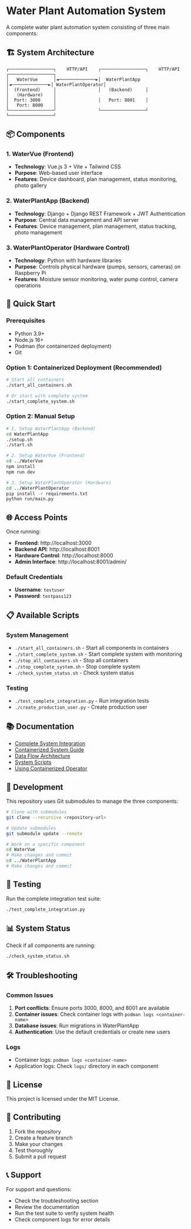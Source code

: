 # Water Plant Automation System

A complete water plant automation system consisting of three main components:

## 🏗️ System Architecture

```
┌─────────────────┐    HTTP/API    ┌─────────────────┐    HTTP/API    ┌─────────────────┐
│   WaterVue      │◄──────────────►│  WaterPlantApp  │◄──────────────►│ WaterPlantOperator│
│  (Frontend)     │                │   (Backend)     │                │   (Hardware)    │
│  Port: 3000     │                │   Port: 8001    │                │   Port: 8000    │
└─────────────────┘                └─────────────────┘                └─────────────────┘
```

## 📦 Components

### 1. WaterVue (Frontend)
- **Technology**: Vue.js 3 + Vite + Tailwind CSS
- **Purpose**: Web-based user interface
- **Features**: Device dashboard, plan management, status monitoring, photo gallery

### 2. WaterPlantApp (Backend)
- **Technology**: Django + Django REST Framework + JWT Authentication
- **Purpose**: Central data management and API server
- **Features**: Device management, plan management, status tracking, photo management

### 3. WaterPlantOperator (Hardware Control)
- **Technology**: Python with hardware libraries
- **Purpose**: Controls physical hardware (pumps, sensors, cameras) on Raspberry Pi
- **Features**: Moisture sensor monitoring, water pump control, camera operations

## 🚀 Quick Start

### Prerequisites
- Python 3.9+
- Node.js 16+
- Podman (for containerized deployment)
- Git

### Option 1: Containerized Deployment (Recommended)
```bash
# Start all containers
./start_all_containers.sh

# Or start with complete system
./start_complete_system.sh
```

### Option 2: Manual Setup
```bash
# 1. Setup WaterPlantApp (Backend)
cd WaterPlantApp
./setup.sh
./start.sh

# 2. Setup WaterVue (Frontend)
cd ../WaterVue
npm install
npm run dev

# 3. Setup WaterPlantOperator (Hardware)
cd ../WaterPlantOperator
pip install -r requirements.txt
python run/main.py
```

## 🌐 Access Points

Once running:
- **Frontend**: http://localhost:3000
- **Backend API**: http://localhost:8001
- **Hardware Control**: http://localhost:8000
- **Admin Interface**: http://localhost:8001/admin/

### Default Credentials
- **Username**: `testuser`
- **Password**: `testpass123`

## 📋 Available Scripts

### System Management
- `./start_all_containers.sh` - Start all components in containers
- `./start_complete_system.sh` - Start complete system with monitoring
- `./stop_all_containers.sh` - Stop all containers
- `./stop_complete_system.sh` - Stop complete system
- `./check_system_status.sh` - Check system status

### Testing
- `./test_complete_integration.py` - Run integration tests
- `./create_production_user.py` - Create production user

## 📚 Documentation

- [Complete System Integration](COMPLETE_SYSTEM_INTEGRATION.md)
- [Containerized System Guide](CONTAINERIZED_SYSTEM_GUIDE.md)
- [Data Flow Architecture](DATA_FLOW_ARCHITECTURE.md)
- [System Scripts](SYSTEM_SCRIPTS.md)
- [Using Containerized Operator](USING_CONTAINERIZED_OPERATOR.md)

## 🔧 Development

This repository uses Git submodules to manage the three components:

```bash
# Clone with submodules
git clone --recursive <repository-url>

# Update submodules
git submodule update --remote

# Work on a specific component
cd WaterVue
# Make changes and commit
cd ../WaterPlantApp
# Make changes and commit
```

## 🧪 Testing

Run the complete integration test suite:
```bash
./test_complete_integration.py
```

## 📊 System Status

Check if all components are running:
```bash
./check_system_status.sh
```

## 🛠️ Troubleshooting

### Common Issues
1. **Port conflicts**: Ensure ports 3000, 8000, and 8001 are available
2. **Container issues**: Check container logs with `podman logs <container-name>`
3. **Database issues**: Run migrations in WaterPlantApp
4. **Authentication**: Use the default credentials or create new users

### Logs
- Container logs: `podman logs <container-name>`
- Application logs: Check `logs/` directory in each component

## 📄 License

This project is licensed under the MIT License.

## 🤝 Contributing

1. Fork the repository
2. Create a feature branch
3. Make your changes
4. Test thoroughly
5. Submit a pull request

## 📞 Support

For support and questions:
- Check the troubleshooting section
- Review the documentation
- Run the test suite to verify system health
- Check component logs for error details
